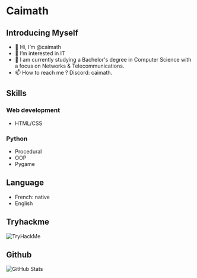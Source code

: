 # Caimath

## Introducing Myself
- 👋 Hi, I’m @caimath
- 👀 I’m interested in IT
- 🌱 I am currently studying a Bachelor's degree in Computer Science with a focus on Networks & Telecommunications.
- 📫 How to reach me ? Discord: caimath.

## Skills

### Web development
- HTML/CSS

### Python
- Procedural
- OOP
- Pygame

## Language
- French: native
- English

## Tryhackme
<img src="https://tryhackme-badges.s3.amazonaws.com/tam.std.png" alt="TryHackMe">

## Github
![GitHub Stats](https://github-readme-stats.vercel.app/api?username=caimath&show_icons=true&theme=radical)

